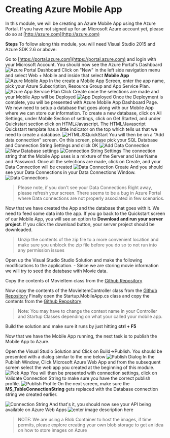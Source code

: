 Creating Azure Mobile App
======================
In this module, we will be creating an Azure Mobile App using the Azure Portal. If you have not signed up for an Microsoft Azure account yet, please do so at [http://azure.com](http://azure.com)

**Steps**
To follow along this module, you will need Visual Studio 2015 and Azure SDK 2.6 or above:

Go to [https://portal.azure.com](https://portal.azure.com) and login with your Microsoft Account. You should now see the Azure Portal's Dashboard
![Azure Portal Dashboard](https://github.com/vkoppaka/Azure-Cordova-Workshop/blob/master/assets/azuremobileapp1.png)
Click on "New" in the left side navigation menu and select Web + Mobile and inside that select **Mobile App**
![Azure Mobile App](https://github.com/vkoppaka/Azure-Cordova-Workshop/blob/master/assets/azuremobileapp2.png)
In the create a Mobile App Screen, enter the app name, pick your Azure Subscription, Resource Group and App Service Plan.
![Azure App Service Plan](https://github.com/vkoppaka/Azure-Cordova-Workshop/blob/master/assets/azuremobileapp3.png)
Click Create once the selections are made and your Mobile App will be Deployed
![App Deployed](https://github.com/vkoppaka/Azure-Cordova-Workshop/blob/master/assets/azuremobileapp4.png)
Once the Deployment is complete, you will be presented with Azure Mobile App Dashboard Page. We now need to setup a database that goes along with our Mobile App where we can store our information. 
To create a new database, click on All Settings, under Mobile Section of settings, click on Get Started, and under Quickstart section click on HTML/Javascript. 
The HTML/Javascript Quickstart template has a little indicator on the top which tells us that we need to create a database.
![HTMLJSQuickStart](https://github.com/vkoppaka/Azure-Cordova-Workshop/blob/master/assets/azuremobileapp5.png)
You will then be on a "Add data connection" screen. On this screen, please pick your SQL Database and Connection String Settings and click OK
![Add Data Connection](https://github.com/vkoppaka/Azure-Cordova-Workshop/blob/master/assets/azuremobileapp6.png)
![New Database settings](https://github.com/vkoppaka/Azure-Cordova-Workshop/blob/master/assets/azuremobileapp7.png)
![Connection String Settings](https://github.com/vkoppaka/Azure-Cordova-Workshop/blob/master/assets/azuremobileapp8.png)
The connection string that the Mobile App uses is a mixture of the Server and UserName and Password. 
Once all the selections are made, click on Create, and your Data Connection will be created
![Data Connection Create](https://github.com/vkoppaka/Azure-Cordova-Workshop/blob/master/assets/azuremobileapp9.png)
And you should see your Data Connections in your Data Connections Window.
![Data Connections](https://github.com/vkoppaka/Azure-Cordova-Workshop/blob/master/assets/azuremobileapp10.png)

> Please note, if you don't see your Data Connections Right away, please
> refresh your screen. There seems to be a bug in Azure Portal where
> Data connections are not properly associated in few scenarios.

Now that we have created the App and the database that goes with it. We need to feed some data into the app. If you go back to the Quickstart screen of our Mobile App, you will see an option to **Download and run your server project**. If you click the download button, your server project should be downloaded.

> Unzip the contents of the zip file to a more convenient location and
> make sure you unblock the zip file before you do so to not run into
> any permission issues

Open up the Visual Studio Studio Solution and make the following modifications to the application. -
Since we are storing movie information we will try to seed the database with Movie data. 

Copy the contents of MovieItem class from the [Github Repository](https://github.com/vkoppaka/Azure-Cordova-Workshop/blob/master/module1/starwarsapi2_Runtime/starwarsapi2Service/DataObjects/MovieItem.cs)

Now copy the contents of the MovieItemController class from the [Github Repository](https://github.com/vkoppaka/Azure-Cordova-Workshop/blob/master/module1/starwarsapi2_Runtime/starwarsapi2Service/Controllers/MovieItemController.cs)
Finally open the Startup.MobileApp.cs class and copy the contents from the [Github Repository](https://github.com/vkoppaka/Azure-Cordova-Workshop/blob/master/module1/starwarsapi2_Runtime/starwarsapi2Service/App_Start/Startup.MobileApp.cs)

> Note: You may have to change the context name in your Controller and
> Startup Classes depending on what your called your mobile app.

Build the solution and make sure it runs by just hitting **ctrl + F5**

Now that we have the Mobile App running, the next task is to publish the Mobile App to Azure.

Open the Visual Studio Solution and Click on Build->Publish. You should be presented with a dialog similar to the one below
![Publish Dialog](https://github.com/vkoppaka/Azure-Cordova-Workshop/blob/master/assets/azuremobileapp12.png)
In the Publish Window, Click Microsoft Azure Web App and from the subsequent screen select the web app you created at the beginning of this module.
![Pick App](https://github.com/vkoppaka/Azure-Cordova-Workshop/blob/master/assets/azuremobileapp13.png)
You will then be presented with connection settings, click on Validate Connection String to make sure you have the correct publish profile.
![Publish Profile](https://github.com/vkoppaka/Azure-Cordova-Workshop/blob/master/assets/azuremobileapp14.png)
On the next screen, make sure the **MS_TableConnectionString** gets replaced with the Database connection string we created earlier. 

![Connection String](https://github.com/vkoppaka/Azure-Cordova-Workshop/blob/master/assets/azuremobileapp15.png)
And that's it, you should now see your API being available on Azure Web Apps
![enter image description here](https://github.com/vkoppaka/Azure-Cordova-Workshop/blob/master/assets/azuremobileapp16.png)

> NOTE: We are using a Blob Container to host the images, if time
> permits, please explore creating your own blob storage to get an idea
> on how to store images on Azure